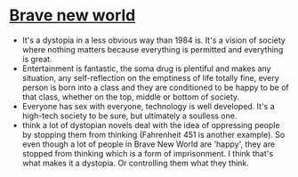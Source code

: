 # [Brave new world](http://goodreads.com/book/show/5129)
- It's a dystopia in a less obvious way than 1984 is. It's a vision of society where nothing matters because everything is permitted and everything is great.
- Entertainment is fantastic, the soma drug is plentiful and makes any situation, any self-reflection on the emptiness of life totally fine, every person is born into a class and they are conditioned to be happy to be of that class, whether on the top, middle or bottom of society.
- Everyone has sex with everyone, technology is well developed. It's a high-tech society to be sure, but ultimately a soulless one.
- think a lot of dystopian novels deal with the idea of oppressing people by stopping them from thinking (Fahrenheit 451 is another example). So even though a lot of people in Brave New World are 'happy', they are stopped from thinking which is a form of imprisonment. I think that's what makes it a dystopia. Or controlling them what they think.
